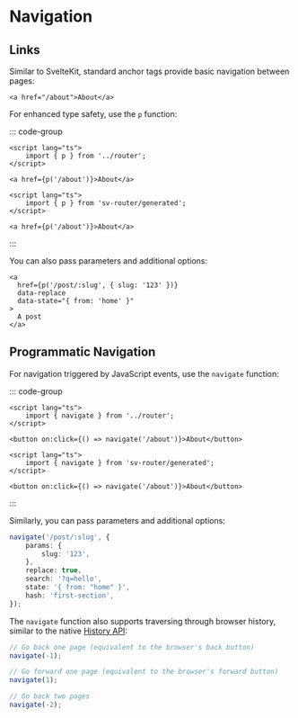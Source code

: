 # Navigation

## Links

Similar to SvelteKit, standard anchor tags provide basic navigation between pages:

```svelte
<a href="/about">About</a>
```

For enhanced type safety, use the `p` function:

::: code-group

```svelte [Code-based]
<script lang="ts">
	import { p } from '../router';
</script>

<a href={p('/about')}>About</a>
```

```svelte [File-based]
<script lang="ts">
	import { p } from 'sv-router/generated';
</script>

<a href={p('/about')}>About</a>
```

:::

You can also pass parameters and additional options:

```svelte
<a
  href={p('/post/:slug', { slug: '123' })}
  data-replace
  data-state="{ from: 'home' }"
>
  A post
</a>
```

## Programmatic Navigation

For navigation triggered by JavaScript events, use the `navigate` function:

::: code-group

```svelte [Code-based]
<script lang="ts">
	import { navigate } from '../router';
</script>

<button on:click={() => navigate('/about')}>About</button>
```

```svelte [File-based]
<script lang="ts">
	import { navigate } from 'sv-router/generated';
</script>

<button on:click={() => navigate('/about')}>About</button>
```

:::

Similarly, you can pass parameters and additional options:

```ts
navigate('/post/:slug', {
	params: {
		slug: '123',
	},
	replace: true,
	search: '?q=hello',
	state: '{ from: "home" }',
	hash: 'first-section',
});
```

The `navigate` function also supports traversing through browser history, similar to the native [History API](https://developer.mozilla.org/en-US/docs/Web/API/History_API):

```ts
// Go back one page (equivalent to the browser's back button)
navigate(-1);

// Go forward one page (equivalent to the browser's forward button)
navigate(1);

// Go back two pages
navigate(-2);
```
